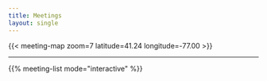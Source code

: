 ```yaml
---
title: Meetings
layout: single
---
```


{{< meeting-map zoom=7 latitude=41.24 longitude=-77.00 >}}

----

{{% meeting-list mode="interactive" %}}
